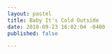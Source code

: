 ```yaml
---
layout: pastel
title: Baby It's Cold Outside
date: 2018-09-23 16:02:04 -0400
published: false

---
```

